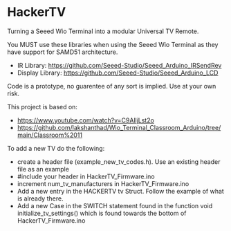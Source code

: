 # HackerTV
 Turning a Seeed Wio Terminal into a modular Universal TV Remote.
 
 You MUST use these libraries when using the Seeed Wio Terminal as they have support for SAMD51 architecture.
 
- IR Library: https://github.com/Seeed-Studio/Seeed_Arduino_IRSendRev
- Display Library: https://github.com/Seeed-Studio/Seeed_Arduino_LCD
 
 Code is a prototype, no guarentee of any sort is implied. Use at your own risk.
 
This project is based on:
 - https://www.youtube.com/watch?v=C9AlljLst2o
 - https://github.com/lakshanthad/Wio_Terminal_Classroom_Arduino/tree/main/Classroom%2011


To add a new TV do the following:

- create a header file (example_new_tv_codes.h).  Use an existing header file as an example
- #include your header in HackerTV_Firmware.ino
- increment num_tv_manufacturers in HackerTV_Firmware.ino
- Add a new entry in the HACKERTV tv Struct.  Follow the example of what is already there.
- Add a new Case in the SWITCH statement found in the function void initialize_tv_settings() which is found towards the bottom of HackerTV_Firmware.ino
